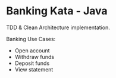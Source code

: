 # Banking Kata - Java

TDD & Clean Architecture implementation.

Banking Use Cases:
- Open account
- Withdraw funds
- Deposit funds
- View statement
